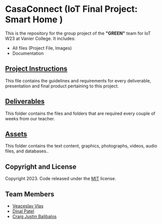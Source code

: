 # CasaConnect (IoT Final Project: Smart Home )

This is the repository for the group project of the **"GREEN"** team for IoT W23 at Vanier College. It includes:

- All files (Project File, Images)
- Documentation

## [Project Instructions](/Instructions)
This file contains the guidelines and requirements for every deliverable, presentation and final product pertaining to this project.

## [Deliverables](/Deliverables)
This folder contains the files and folders that are required every couple of weeks from our teacher.

## [Assets](/Assets)
This folder contains the text content, graphics, photographs, videos, audio files, and databases..


## Copyright and License

Copyright 2023. Code released under the [MIT](https://github.com/vlasslavic/iot-final-project/blob/main/LICENSE) license.


## Team Members
- [Veaceslav Vlas](https://github.com/vlasslavic)
- [Dinal Patel](https://github.com/D3153)
- [Craig Justin Balibalos](https://github.com/CraigJustinBalibalos)
